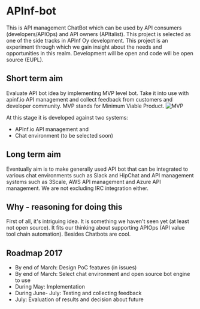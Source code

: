 # APInf-bot
This is API management ChatBot which can be used by API consumers (developers/APIOps) and API owners (APItalist). This project is selected as one of the side tracks in APInf Oy development. This project is an experiment through which we gain insight about the needs and opportunities in this realm. Development will be open and code will be open source (EUPL). 


## Short term aim  

Evaluate API bot idea by implementing MVP level bot. Take it into use with apinf.io API management and collect feedback from customers and developer community. MVP stands for Minimum Viable Product. 
![MVP](https://pbs.twimg.com/media/C4sSZURW8AA8k7S.jpg:large)

At this stage it is developed against two systems: 

- APInf.io API management and 
- Chat environment (to be selected soon)

## Long term aim  
Eventually aim is to make generally used API bot that can be integrated to various chat environments such as Slack and HipChat and API management systems such as 3Scale, AWS API management and Azure API management. We are not excluding IRC integration either. 

## Why - reasoning for doing this
First of all, it's intriguing idea. It is something we haven't seen yet (at least not open source). It fits our thinking about supporting APIOps (API value tool chain automation). Besides Chatbots are cool.  

## Roadmap 2017

- By end of March: Design PoC features (in issues)
- By end of March: Select chat environment and open source bot engine to use
- During May: Implementation 
- During June- July: Testing and collecting feedback
- July: Evaluation of results and decision about future
